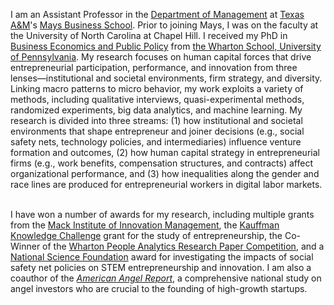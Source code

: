 I am an Assistant Professor in the [Department of Management](https://mays.tamu.edu/department-of-management/) at [Texas A&M](https://www.tamu.edu/)'s [Mays Business School](https://mays.tamu.edu/). Prior to joining Mays, I was on the faculty at the University of North Carolina at Chapel Hill. I received my PhD in [Business Economics and Public Policy](https://bepp.wharton.upenn.edu) from [the Wharton School, University of Pennsylvania](https://www.wharton.upenn.edu). My research focuses on human capital forces that drive entrepreneurial participation, performance, and innovation from three lenses—institutional and societal environments, firm strategy, and diversity. Linking macro patterns to micro behavior, my work exploits a variety of methods, including qualitative interviews, quasi-experimental methods, randomized experiments, big data analytics, and machine learning. My research is divided into three streams: (1) how institutional and societal environments that shape entrepreneur and joiner decisions (e.g., social safety nets, technology policies, and intermediaries) influence venture formation and outcomes, (2) how human capital strategy in entrepreneurial firms (e.g., work benefits, compensation structures, and contracts) affect organizational performance, and (3) how inequalities along the gender and race lines are produced for entrepreneurial workers in digital labor markets. 
<br><br>

I have won a number of awards for my research, including multiple grants from the [Mack Institute of Innovation Management](https://mackinstitute.wharton.upenn.edu/), the [Kauffman Knowledge Challenge](https://www.kauffman.org/currents/2018/11/announcing-the-32-inaugural-knowledge-challenge-grantees?utm_source=newsletter&utm_medium=email&utm_campaign=iaw_11_08_2018) grant for the study of entrepreneurship, the Co-Winner of the [Wharton People Analytics Research Paper Competition](https://wpa.wharton.upenn.edu/2020-conference-competition-winners/), and a [National Science Foundation](https://www.nsf.gov/awardsearch/showAward?AWD_ID=2122428&HistoricalAwards=false) award for investigating the impacts of social safety net policies on STEM entrepreneurship and innovation. I am also a coauthor of the [_American Angel Report_](https://www.theamericanangel.org/), a comprehensive national study on angel investors who are crucial to the founding of high-growth startups. 
<br><br>

<!---


<br><br>

-->
